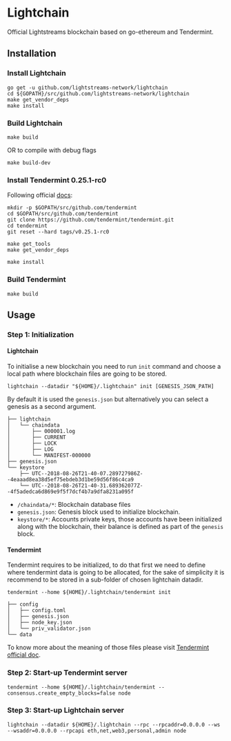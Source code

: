 # Lightchain

Official Lightstreams blockchain based on go-ethereum and Tendermint.

## Installation

### Install Lightchain

```
go get -u github.com/lightstreams-network/lightchain
cd ${GOPATH}/src/github.com/lightstreams-network/lightchain
make get_vendor_deps
make install
```

### Build Lightchain

```
make build
```

OR to compile with debug flags

```
make build-dev
```

### Install Tendermint 0.25.1-rc0

Following official [docs](https://tendermint.com/docs/introduction/install.html):

```
mkdir -p $GOPATH/src/github.com/tendermint
cd $GOPATH/src/github.com/tendermint
git clone https://github.com/tendermint/tendermint.git
cd tendermint
git reset --hard tags/v0.25.1-rc0

make get_tools
make get_vendor_deps

make install
```

### Build Tendermint

```
make build
```
  
## Usage

### Step 1: Initialization

#### Lightchain

To initialise a new blockchain you need to run `init` command and choose a local path where blockchain files are going to be stored.

```
lightchain --datadir "${HOME}/.lightchain" init [GENESIS_JSON_PATH]
```

By default it is used the `genesis.json` but alternatively you can select a genesis as a second argument.

```
├── lightchain
│   └── chaindata
│       ├── 000001.log
│       ├── CURRENT
│       ├── LOCK
│       ├── LOG
│       └── MANIFEST-000000
├── genesis.json
└── keystore
    ├── UTC--2018-08-26T21-40-07.289727986Z--4eaaad8ea38d5ef75ebdeb3d1be59d56f86c4ca9
    └── UTC--2018-08-26T21-40-31.689362077Z--4f5adedca6d869e9f5f7dcf4b7a9dfa8231a095f
```

- `/chaindata/*`: Blockchain database files
- `genesis.json`: Genesis block used to initialize blockchain.
- `keystore/*`:  Accounts private keys, those accounts have been initialized along with the blockchain, their balance is defined as part of the `genesis` block.

#### Tendermint

Tendermint requires to be initialized, to do that first we need to define where tendermint data is going to be allocated, for the sake of simplicity it is recommend to be stored in a sub-folder of chosen lightchain datadir.

```
tendermint --home ${HOME}/.lightchain/tendermint init
```

```
├── config
│   ├── config.toml
│   ├── genesis.json
│   ├── node_key.json
│   └── priv_validator.json
└── data
```
 To know more about the meaning of those files please visit [Tendermint official doc](https://tendermint.com/docs/).

### Step 2: Start-up Tendermint server

```
tendermint --home ${HOME}/.lightchain/tendermint --consensus.create_empty_blocks=false node
```

### Step 3: Start-up Lightchain server

```
lightchain --datadir ${HOME}/.lightchain --rpc --rpcaddr=0.0.0.0 --ws --wsaddr=0.0.0.0 --rpcapi eth,net,web3,personal,admin node
```
